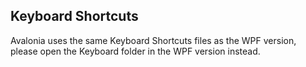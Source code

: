 Keyboard Shortcuts
------------------

Avalonia uses the same Keyboard Shortcuts files as the WPF version, please open the Keyboard folder in the WPF version instead.